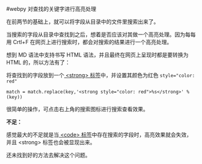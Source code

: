 #webpy 对查找的关键字进行高亮处理

在前两节的基础上，就可以将字段从目录中的文件里搜索出来了。

当搜索的字段从目录中查找到之后，想着是否应该对其做一个高亮处理。因为每每用 Crtl+F 在网页上进行搜索时，都会对搜索的结果进行一个高亮处理。

想到 MD 语法中支持书写 HTML 语法，并且最终在网页上呈现时都是要转换为 HTML 的，所以方法有了：

将查找到的字段放到一个[ <strong\> 标签](http://www.w3school.com.cn/tags/tag_strong.asp)中，并设置其颜色为红色 `style="color: red"`

    match = match.replace(key,'<strong style="color: red">%s</strong>' %(key))
    
很简单的操作，可点击右上角的搜索图标进行搜索查看效果。

**不足：**

感觉最大的不足就是当[ <code\> 标签](http://www.w3school.com.cn/tags/tag_code.asp)中存在搜索的字段时，高亮效果就会失效，并且 <strong\> 标签也会被显现出来。

还未找到好的方法去解决这个问题。